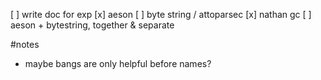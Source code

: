 [ ] write doc for exp
[x] aeson
[ ] byte string / attoparsec
[x] nathan gc
[ ] aeson + bytestring, together & separate

#notes
- maybe bangs are only helpful before names?
